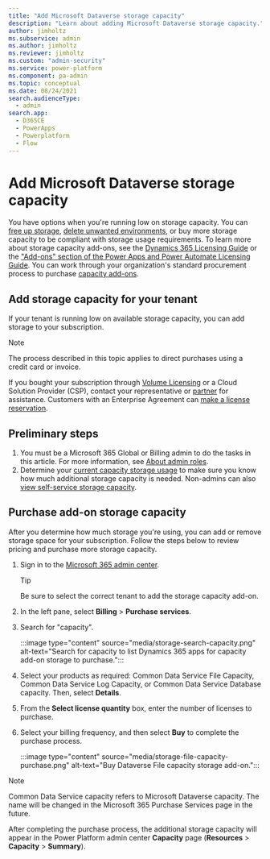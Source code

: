 ```yaml
---
title: "Add Microsoft Dataverse storage capacity"
description: "Learn about adding Microsoft Dataverse storage capacity." 
author: jimholtz
ms.subservice: admin
ms.author: jimholtz
ms.reviewer: jimholtz
ms.custom: "admin-security"
ms.service: power-platform
ms.component: pa-admin
ms.topic: conceptual
ms.date: 08/24/2021
search.audienceType: 
  - admin
search.app:
  - D365CE
  - PowerApps
  - Powerplatform
  - Flow
---
```

# Add Microsoft Dataverse storage capacity

You have options when you're running low on storage capacity. You can [free up storage](free-storage-space.md), [delete unwanted environments](delete-environment.md), or buy more storage capacity to be compliant with storage usage requirements. To learn more about storage capacity add-ons, see the [Dynamics 365 Licensing Guide](https://go.microsoft.com/fwlink/p/?LinkId=866544) or the ["Add-ons" section of the Power Apps and Power Automate Licensing Guide](https://go.microsoft.com/fwlink/?linkid=2085130). You can work through your organization's standard procurement process to purchase [capacity add-ons](capacity-add-on.md).

## Add storage capacity for your tenant

If your tenant is running low on available storage capacity, you can add storage to your subscription.  

> [!NOTE]
> The process described in this topic applies to direct purchases using a credit card or invoice.
>
>If you bought your subscription through [Volume Licensing](/licensing/) or a Cloud Solution Provider (CSP), contact your representative or [partner](https://docs.microsoft.com/microsoft-365/commerce/manage-partners?view=o365-worldwide) for assistance. Customers with an Enterprise Agreement can [make a license reservation](/licensing/license-faq).

## Preliminary steps

1. You must be a Microsoft 365 Global or Billing admin to do the tasks in this article. For more information, see [About admin roles](https://docs.microsoft.com//microsoft-365/admin/add-users/about-admin-roles?view=o365-worldwide).
2. Determine your [current capacity storage usage](capacity-storage.md#verifying-your-new-storage-model) to make sure you know how much additional storage capacity is needed. Non-admins can also [view self-service storage capacity](view-self-service-capacity.md).

## Purchase add-on storage capacity

After you determine how much storage you're using, you can add or remove storage space for your subscription. Follow the steps below to review pricing and purchase more storage capacity.

1. Sign in to the [Microsoft 365 admin center](https://admin.microsoft.com/).

   > [!TIP]
   > Be sure to select the correct tenant to add the storage capacity add-on.

2. In the left pane, select **Billing** > **Purchase services**.

3. Search for "capacity".
   
   :::image type="content" source="media/storage-search-capacity.png" alt-text="Search for capacity to list Dynamics 365 apps for capacity add-on storage to purchase.":::

4. Select your products as required: Common Data Service File Capacity, Common Data Service Log Capacity, or Common Data Service Database capacity. Then, select **Details**.

5. From the **Select license quantity** box, enter the number of licenses to purchase.

6. Select your billing frequency, and then select **Buy** to complete the purchase process.

   :::image type="content" source="media/storage-file-capacity-purchase.png" alt-text="Buy Dataverse File capacity storage add-on.":::

> [!NOTE]
> Common Data Service capacity refers to Microsoft Dataverse capacity. The name will be changed in the Microsoft 365 Purchase Services page in the future.

After completing the purchase process, the additional storage capacity will appear in the Power Platform admin center **Capacity** page (**Resources** > **Capacity** > **Summary**).